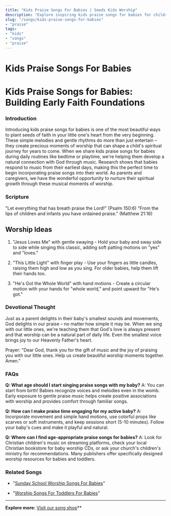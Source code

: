 ```yaml
---
title: "Kids Praise Songs For Babies | Seeds Kids Worship"
description: "Explore inspiring kids praise songs for babies for children's worship and faith development. Biblical music resources for families and ministry."
slug: "/songs/kids-praise-songs-for-babies"
- "praise"
tags:
- "kids"
- "songs"
- "praise"
---
```


# Kids Praise Songs For Babies

# Kids Praise Songs for Babies: Building Early Faith Foundations

### Introduction
Introducing kids praise songs for babies is one of the most beautiful ways to plant seeds of faith in your little one's heart from the very beginning. These simple melodies and gentle rhythms do more than just entertain – they create precious moments of worship that can shape a child's spiritual journey for years to come. When we share kids praise songs for babies during daily routines like bedtime or playtime, we're helping them develop a natural connection with God through music. Research shows that babies respond to music from their earliest days, making this the perfect time to begin incorporating praise songs into their world. As parents and caregivers, we have the wonderful opportunity to nurture their spiritual growth through these musical moments of worship.

### Scripture
"Let everything that has breath praise the Lord!" (Psalm 150:6)
"From the lips of children and infants you have ordained praise." (Matthew 21:16)

## Worship Ideas
1. "Jesus Loves Me" with gentle swaying - Hold your baby and sway side to side while singing this classic, adding soft patting motions on "yes" and "loves."

2. "This Little Light" with finger play - Use your fingers as little candles, raising them high and low as you sing. For older babies, help them lift their hands too.

3. "He's Got the Whole World" with hand motions - Create a circular motion with your hands for "whole world," and point upward for "He's got."

### Devotional Thought
Just as a parent delights in their baby's smallest sounds and movements, God delights in our praise – no matter how simple it may be. When we sing with our little ones, we're teaching them that God's love is always present and that worship can be a natural part of daily life. Even the smallest voice brings joy to our Heavenly Father's heart.

Prayer: "Dear God, thank you for the gift of music and the joy of praising you with our little ones. Help us create beautiful worship moments together. Amen."

### FAQs

**Q: What age should I start singing praise songs with my baby?**
A: You can start from birth! Babies recognize voices and melodies even in the womb. Early exposure to gentle praise music helps create positive associations with worship and provides comfort through familiar songs.

**Q: How can I make praise time engaging for my active baby?**
A: Incorporate movement and simple hand motions, use colorful props like scarves or soft instruments, and keep sessions short (5-10 minutes). Follow your baby's cues and make it playful and natural.

**Q: Where can I find age-appropriate praise songs for babies?**
A: Look for Christian children's music on streaming platforms, check your local Christian bookstore for baby worship CDs, or ask your church's children's ministry for recommendations. Many publishers offer specifically designed worship resources for babies and toddlers.

### Related Songs

- "[Sunday School Worship Songs For Babies](/songs/sunday-school-worship-songs-for-babies/)"

- "[Worship Songs For Toddlers For Babies](/songs/worship-songs-for-toddlers-for-babies/)"

---

**Explore more:** [Visit our song shop](https://seedskidsworship.com/shop)**

<!-- Schema Markup -->
<script type="application/ld+json">
{
  "@context": "https://schema.org",
  "@type": "MusicRecording",
  "name": "Kids Praise Songs For Babies",
  "byArtist": {
    "@type": "MusicGroup",
    "name": "Seeds Kids Worship"
  },
  "isFamilyFriendly": true,
  "url": "https://seedskidsworship.com/songs/kids-praise-songs-for-babies/"
}
</script>